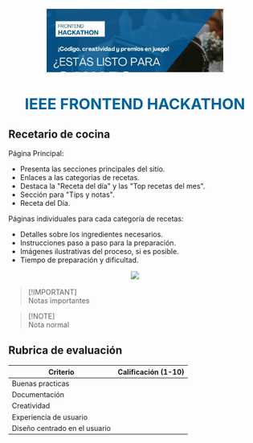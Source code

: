 <div align="center">
  <p><img alt="IEEE" style="max-width:70%; min-width:70px;" src="./IEEEFH.jpeg" /></p>
</div>

<div align="center">
  <h1 style="font-size:30px; color:#00629BFF;">IEEE FRONTEND HACKATHON</h1>
</div>

## Recetario de cocina
Página Principal:
- Presenta las secciones principales del sitio.
- Enlaces a las categorías de recetas.
- Destaca la "Receta del día" y las "Top recetas del mes".
- Sección para "Tips y notas".
- Receta del Día.

Páginas individuales para cada categoría de recetas:
- Detalles sobre los ingredientes necesarios.
- Instrucciones paso a paso para la preparación.
- Imágenes ilustrativas del proceso, si es posible.
- Tiempo de preparación y dificultad.

<p align="center">
  <a href="https://skillicons.dev">
    <img src="https://skillicons.dev/icons?i=angular,astro,css,electron,nodejs,docker,flutter,vue,react,js,nextjs" />
  </a>
</p>

> [!IMPORTANT]\
> Notas importantes

> [!NOTE]\
> Nota normal




## Rubrica de evaluación 
| Criterio                | Calificación (1-10) | 
| ---------------         | ------------------- | 
| Buenas practicas        |                     | 
| Documentación           |                     |
| Creatividad             |                     | 
| Experiencia de usuario  |                     |
| Diseño centrado en el usuario |                     |
